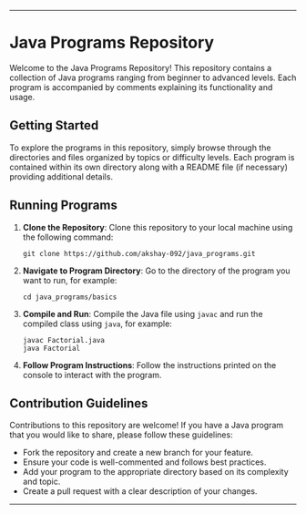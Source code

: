 
---

# Java Programs Repository

Welcome to the Java Programs Repository! This repository contains a collection of Java programs ranging from beginner to advanced levels. Each program is accompanied by comments explaining its functionality and usage.

## Getting Started

To explore the programs in this repository, simply browse through the directories and files organized by topics or difficulty levels. Each program is contained within its own directory along with a README file (if necessary) providing additional details.


## Running Programs

1. **Clone the Repository**: Clone this repository to your local machine using the following command:
   ```
   git clone https://github.com/akshay-092/java_programs.git
   ```
   
2. **Navigate to Program Directory**: Go to the directory of the program you want to run, for example:
   ```
   cd java_programs/basics
   ```

3. **Compile and Run**: Compile the Java file using `javac` and run the compiled class using `java`, for example:
   ```
   javac Factorial.java
   java Factorial
   ```

4. **Follow Program Instructions**: Follow the instructions printed on the console to interact with the program.

## Contribution Guidelines

Contributions to this repository are welcome! If you have a Java program that you would like to share, please follow these guidelines:

- Fork the repository and create a new branch for your feature.
- Ensure your code is well-commented and follows best practices.
- Add your program to the appropriate directory based on its complexity and topic.
- Create a pull request with a clear description of your changes.

---
